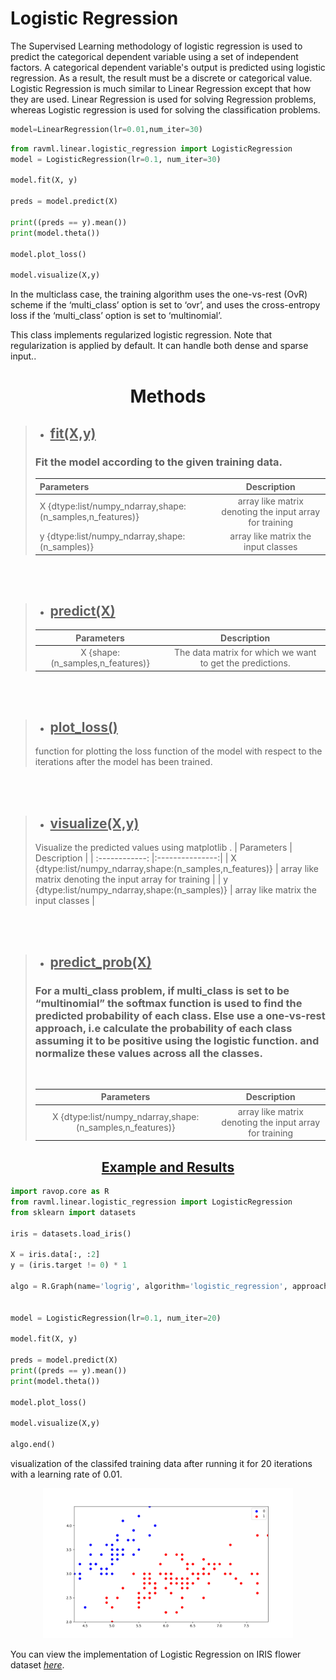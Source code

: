 # Logistic Regression

The Supervised Learning methodology of logistic regression is used to predict the categorical dependent variable using a set of independent factors. A categorical dependent variable's output is predicted using logistic regression. As a result, the result must be a discrete or categorical value. Logistic Regression is much similar to Linear Regression except that how they are used. Linear Regression is used for solving Regression problems, whereas Logistic regression is used for solving the classification problems. 

```python
model=LinearRegression(lr=0.01,num_iter=30)
```


```python
from ravml.linear.logistic_regression import LogisticRegression
model = LogisticRegression(lr=0.1, num_iter=30)

model.fit(X, y)

preds = model.predict(X)

print((preds == y).mean())
print(model.theta())

model.plot_loss()

model.visualize(X,y)
```

In the multiclass case, the training algorithm uses the one-vs-rest (OvR) scheme if the ‘multi_class’ option is set to ‘ovr’, and uses the cross-entropy loss if the ‘multi_class’ option is set to ‘multinomial’.

This class implements regularized logistic regression. Note that regularization is applied by default. It can handle both dense and sparse input..




<B><center>
# Methods
</center>
</B>




>- ## <B><U>fit(X,y)</u></B>
>### Fit the model according to the given training data.
>| Parameters | Description     |
>| :------------ |:---------------:|
>|    X {dtype:list/numpy_ndarray,shape:(n_samples,n_features)} | array like matrix denoting the input array for training | 
>|    y {dtype:list/numpy_ndarray,shape:(n_samples)} | array like matrix the input classes | 

<br><br>

>- ## <U><B>predict(X)</B><br></U>
>
>| Parameters | Description     |
>| :------------: |:---------------:|
>|    X {shape:(n_samples,n_features)} |The data matrix for which we want to get the predictions.  |

<br><br>

>- ## <U><B>plot_loss()</B><br></U>
>function for plotting the loss function of the model with respect to the iterations after the model has been trained.


<br><br>

>- ## <U><B>visualize(X,y)</B><br></U>
>Visualize the predicted values using matplotlib .
>| Parameters | Description     |
>| :------------: |:---------------:|
>|    X {dtype:list/numpy_ndarray,shape:(n_samples,n_features)} | array like matrix denoting the input array for training | 
>|    y {dtype:list/numpy_ndarray,shape:(n_samples)} | array like matrix the input classes | 


<br><br>


>- ## <U><B>predict_prob(X)</B><br></U>
>### For a multi_class problem, if multi_class is set to be “multinomial” the softmax function is used to find the predicted probability of each class. Else use a one-vs-rest approach, i.e calculate the probability of each class assuming it to be positive using the logistic function. and normalize these values across all the classes.
><br>
>
>| Parameters | Description     |
>| :------------: |:---------------:|
>|    X {dtype:list/numpy_ndarray,shape:(n_samples,n_features)} | array like matrix denoting the input array for training | 



<B><center><U>
## Example and Results
</center></U>
</B>

```python
import ravop.core as R
from ravml.linear.logistic_regression import LogisticRegression
from sklearn import datasets

iris = datasets.load_iris()

X = iris.data[:, :2]
y = (iris.target != 0) * 1

algo = R.Graph(name='logrig', algorithm='logistic_regression', approach='distributed')


model = LogisticRegression(lr=0.1, num_iter=20)

model.fit(X, y)

preds = model.predict(X)
print((preds == y).mean())
print(model.theta())

model.plot_loss()

model.visualize(X,y)

algo.end()
```
visualization of the classifed training data after running it for 20 iterations with a learning rate of 0.01.

<center><img src="logistic_regression.png"  width="400" title="new"></center>


You can view the implementation of Logistic Regression on IRIS flower dataset [*here*](https://github.com/ravenprotocol/ravml/tree/main/examples/logistic_regression.py).
